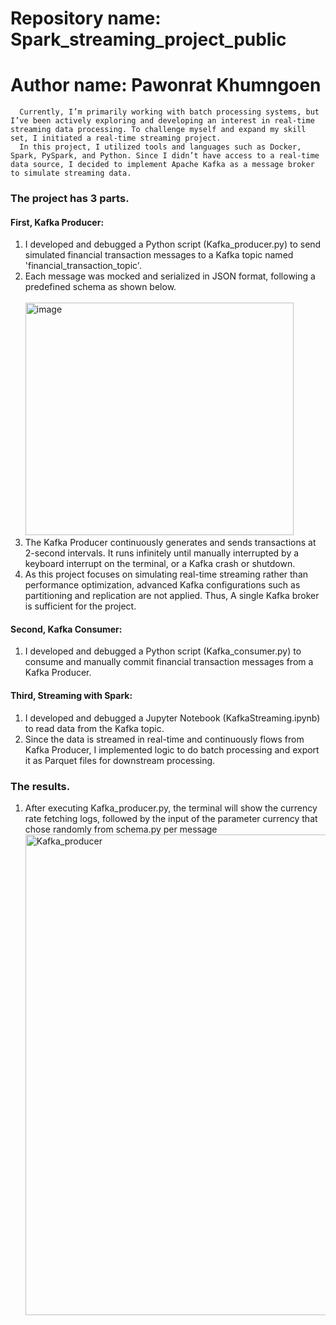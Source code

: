 # Repository name: Spark_streaming_project_public
# Author name: Pawonrat Khumngoen

      Currently, I’m primarily working with batch processing systems, but I’ve been actively exploring and developing an interest in real-time streaming data processing. To challenge myself and expand my skill set, I initiated a real-time streaming project. 
      In this project, I utilized tools and languages such as Docker, Spark, PySpark, and Python. Since I didn’t have access to a real-time data source, I decided to implement Apache Kafka as a message broker to simulate streaming data.

### The project has 3 parts.
#### First, Kafka Producer:
1. I developed and debugged a Python script (Kafka_producer.py) to send simulated financial transaction messages to a Kafka topic named 'financial_transaction_topic'.
2. Each message was mocked and serialized in JSON format, following a predefined schema as shown below.
     </br> </br> <img width="429" height="372" alt="image" src="https://github.com/user-attachments/assets/80551a86-dee8-4393-b831-8b907dadb1a2" />
     </br>
3. The Kafka Producer continuously generates and sends transactions at 2-second intervals. It runs infinitely until manually interrupted by a keyboard interrupt on the terminal, or a Kafka crash or shutdown.
4. As this project focuses on simulating real-time streaming rather than performance optimization, advanced Kafka configurations such as partitioning and replication are not applied. Thus, A single Kafka broker is sufficient for the project.

#### Second, Kafka Consumer:
1. I developed and debugged a Python script (Kafka_consumer.py) to consume and manually commit financial transaction messages from a Kafka Producer.

#### Third, Streaming with Spark:
1. I developed and debugged a Jupyter Notebook (KafkaStreaming.ipynb) to read data from the Kafka topic.
2. Since the data is streamed in real-time and continuously flows from Kafka Producer, I implemented logic to do batch processing and export it as Parquet files for downstream processing.

### The results.
1. After executing Kafka_producer.py, the terminal will show the currency rate fetching logs, followed by the input of the parameter currency that chose randomly from schema.py per message
   <img width="1513" height="769" alt="Kafka_producer" src="https://github.com/user-attachments/assets/509f93d3-ee7d-4245-9838-535670b31632" />


